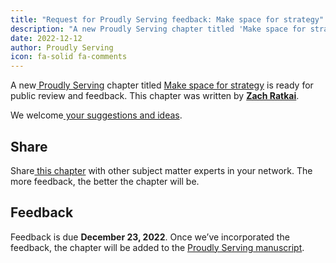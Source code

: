 ```yaml
---
title: "Request for Proudly Serving feedback: Make space for strategy"
description: "A new Proudly Serving chapter titled 'Make space for strategy' by Zach Ratkai is ready for public review and feedback."
date: 2022-12-12
author: Proudly Serving
icon: fa-solid fa-comments
---
```


A new[ Proudly Serving](/) chapter titled [Make space for strategy](/contents/make-space-for-strategy) is ready for public review and feedback. This chapter was written by **[Zach Ratkai](/contributors/zach-ratkai)**.

We welcome[ your suggestions and ideas](/contents/make-space-for-strategy).

## Share

Share[ this chapter](/contents/make-space-for-strategy) with other subject matter experts in your network. The more feedback, the better the chapter will be.

## Feedback

Feedback is due **December 23, 2022**. Once we’ve incorporated the feedback, the chapter will be added to the [Proudly Serving manuscript](/manuscript/).
